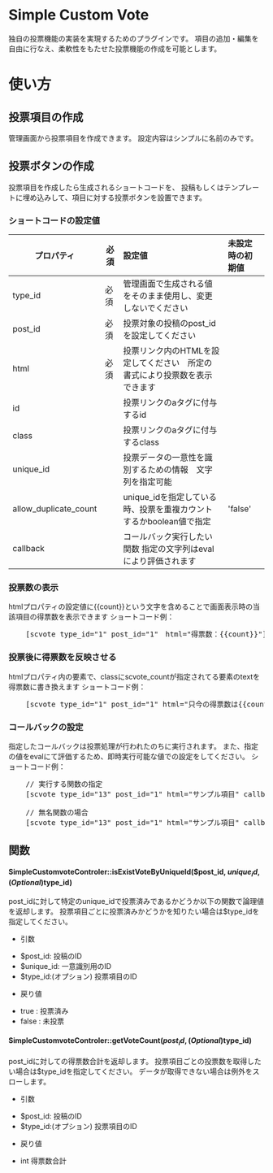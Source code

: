 Simple Custom Vote
=============

独自の投票機能の実装を実現するためのプラグインです。
項目の追加・編集を自由に行なえ、柔軟性をもたせた投票機能の作成を可能とします。

# 使い方
## 投票項目の作成
管理画面から投票項目を作成できます。
設定内容はシンプルに名前のみです。

## 投票ボタンの作成
投票項目を作成したら生成されるショートコードを、
投稿もしくはテンプレートに埋め込みして、項目に対する投票ボタンを設置できます。

### ショートコードの設定値
| プロパティ | 必須 | 設定値  | 未設定時の初期値 |
| ------------- | ------------- |:----- |:----- |
|type_id | 必須 | 管理画面で生成される値をそのまま使用し、変更しないでください | |
|post_id | 必須 | 投票対象の投稿のpost_idを設定してください | |
|html | 必須 | 投票リンク内のHTMLを設定してください　所定の書式により投票数を表示できます | |
|id |  | 投票リンクのaタグに付与するid | |
|class |  | 投票リンクのaタグに付与するclass | |
|unique_id |  | 投票データの一意性を識別するための情報　文字列を指定可能 | |
|allow_duplicate_count |  | unique_idを指定している時、投票を重複カウントするかboolean値で指定 |'false'|
|callback |  | コールバック実行したい関数 指定の文字列はevalにより評価されます |　|

### 投票数の表示
htmlプロパティの設定値に{{count}}という文字を含めることで画面表示時の当該項目の得票数を表示できます
ショートコード例：
<pre>
	[scvote type_id="1" post_id="1"　html="得票数：{{count}}"]
</pre>

### 投票後に得票数を反映させる
htmlプロパティ内の要素で、classにscvote_countが指定されてる要素のtextを得票数に書き換えます
ショートコード例：
<pre>
	[scvote type_id="1" post_id="1" html="只今の得票数は<span class=\'scvote_count\'>{{count}}</span>です"]
</pre>

### コールバックの設定
指定したコールバックは投票処理が行われたのちに実行されます。
また、指定の値をevalにて評価するため、即時実行可能な値での設定をしてください。
ショートコード例：
<pre>
	// 実行する関数の指定
	[scvote type_id="13" post_id="1" html="サンプル項目" callback="someFunction()"]

	// 無名関数の場合
	[scvote type_id="13" post_id="1" html="サンプル項目" callback="(function(){/* something to do */})()"]
</pre>

## 関数

#### SimpleCustomvoteControler::isExistVoteByUniqueId($post_id, $unique_id, (Optional)$type_id)

post_idに対して特定のunique_idで投票済みであるかどうか以下の関数で論理値を返却します。
投票項目ごとに投票済みかどうかを知りたい場合は$type_idを指定してください。

- 引数
 * $post_id: 投稿のID
 * $unique_id: 一意識別用のID
 * $type_id:(オプション) 投票項目のID

- 戻り値
 * true : 投票済み
 * false : 未投票

#### SimpleCustomvoteControler::getVoteCount($post_id, (Optional)$type_id)

post_idに対しての得票数合計を返却します。
投票項目ごとの投票数を取得したい場合は$type_idを指定してください。
データが取得できない場合は例外をスローします。

- 引数
 * $post_id: 投稿のID
 * $type_id:(オプション) 投票項目のID

- 戻り値
 * int 得票数合計
